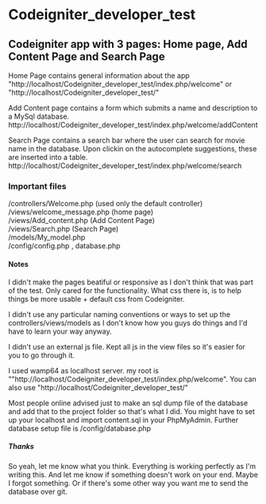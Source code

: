 # Codeigniter_developer_test
 

## Codeigniter app with 3 pages: Home page, Add Content Page and Search Page

Home Page contains general information about the app 
"http://localhost/Codeigniter_developer_test/index.php/welcome" or "http://localhost/Codeigniter_developer_test/"

Add Content page contains a form which submits a name and description to a MySql database.
http://localhost/Codeigniter_developer_test/index.php/welcome/addContent

Search Page contains a search bar where the user can search for movie name in the database.
Upon clickin on the autocomplete suggestions, these are inserted into a table.
http://localhost/Codeigniter_developer_test/index.php/welcome/search

### Important files
/controllers/Welcome.php    (used only the default controller)<br/>
/views/welcome_message.php (home page)<br/>
/views/Add_content.php (Add Content Page)<br/>
/views/Search.php (Search Page)<br/>
/models/My_model.php<br>
/config/config.php , database.php

#### Notes

I didn't make the pages beatiful or responsive as I don't think that was part of the test.
Only cared for the functionality. What css there is, is to help things be more usable + default css from Codeigniter.

I didn't use any particular naming conventions or ways to set up the controllers/views/models
as I don't know how you guys do things and I'd have to learn your way anyway.

I didn't use an external js file. Kept all js in the view files so it's easier for you to go through it.

I used wamp64 as localhost server. my root is ""http://localhost/Codeigniter_developer_test/index.php/welcome". 
You can also use "http://localhost/Codeigniter_developer_test/"

Most people online advised just to make an sql dump file of the database and add that to the project folder so that's what I did. You might have to set up your localhost and import content.sql in your PhpMyAdmin.
Further database setup file is /config/database.php

##### Thanks
So yeah, let me know what you think. Everything is working perfectly as I'm writing this.
And let me know if something doesn't work on your end. Maybe I forgot something.
Or if there's some other way you want me to send the database over git.
